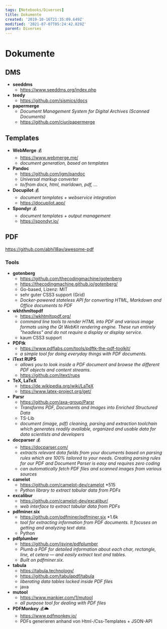 ```yaml
---
tags: [Notebooks/Diverses]
title: Dokumente
created: '2019-10-16T21:35:09.649Z'
modified: '2021-07-07T05:24:42.829Z'
parent: Diverses
---
```


# Dokumente

## DMS
- **seeddms**
  - https://www.seeddms.org/index.php
- **teedy**
  - https://github.com/sismics/docs
- **papermerge**
  - *Document Management System for Digital Archives (Scanned Documents)*
  - https://github.com/ciur/papermerge


## Templates
- **WebMerge** 💰
  - https://www.webmerge.me/
  - *document generation, based on templates*
- **Pandoc**
  - https://github.com/jgm/pandoc
  - *Universal markup converter*
  - *to/from docx, html, marldown, pdf, ...*
- **Docupilot** 💰
  - *document templates + webservice integration*
  - https://docupilot.app/
- **Spondyr** 💰
  - *document templates + output management*
  - https://spondyr.io/
  

## PDF
<https://github.com/abhi18av/awesome-pdf>

### Tools
- **gotenberg**
  - https://github.com/thecodingmachine/gotenberg
  - https://thecodingmachine.github.io/gotenberg/
  - Go-based, Lizenz: MIT
  - sehr guter CSS3 support (Grid)
  - *Docker-powered stateless API for converting HTML, Markdown and Office documents to PDF*
- **wkhthmltopdf**
  - https://wkhtmltopdf.org/
  - *command line tools to render HTML into PDF and various image formats using the Qt WebKit rendering engine. These run entirely "headless" and do not require a display or display service.*
  - kaum CSS3 support
- **PDFtk**
  - https://www.pdflabs.com/tools/pdftk-the-pdf-toolkit/ 
  - *a simple tool for doing everyday things with PDF documents.*
- **iText RUPS**
  - *allows you to look inside a PDF document and browse the different PDF objects and content streams.*
  - https://github.com/itext/rups
- **TeX, LaTeX**
  - https://de.wikipedia.org/wiki/LaTeX
  - https://www.latex-project.org/get/
- **Parsr**
  - https://github.com/axa-group/Parsr
  - *Transforms PDF, Documents and Images into Enriched Structured Data*
  - TS-Lib
  - *document (image, pdf) cleaning, parsing and extraction toolchain which generates readily available, organized and usable data for data scientists and developers*
- **docparser** 💰
  - https://docparser.com/
  - *extracts relevant data fields from your documents based on parsing rules which are 100% tailored to your needs. Creating parsing rules for our PDF and Document Parser is easy and requires zero coding*
  - *can automatically fetch PDF files and scanned images from various sources*
- **camelot**
  - https://github.com/camelot-dev/camelot *515
  - *Python library to extract tabular data from PDFs*
- **excalibur**
  - https://github.com/camelot-dev/excalibur/
  - *web interface to extract tabular data from PDFs*
- **pdfminer.six**
  - https://github.com/pdfminer/pdfminer.six *1.6k
  - *tool for extracting information from PDF documents. It focuses on getting and analyzing text data.*
  - Python
- **pdfplumber**
  - https://github.com/jsvine/pdfplumber
  - *Plumb a PDF for detailed information about each char, rectangle, line, et cetera — and easily extract text and tables.*
  - *Built on pdfminer.six.*
- **tabula**
  - https://tabula.technology/
  - https://github.com/tabulapdf/tabula
  - *liberating data tables locked inside PDF files*
  - java
- **mutool**
  - https://www.mankier.com/1/mutool
  - *all purpose tool for dealing with PDF files*
- **PDFMonkey** 💰🌥
  - https://www.pdfmonkey.io/
  - PDFs generieren anhand von Html-/Css-Templates + JSON-API
